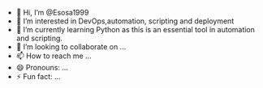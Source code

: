 - 👋 Hi, I’m @Esosa1999
- 👀 I’m interested in DevOps,automation, scripting and deployment 
- 🌱 I’m currently learning Python as this is an essential tool in automation and scripting.
- 💞️ I’m looking to collaborate on ...
- 📫 How to reach me ...
- 😄 Pronouns: ...
- ⚡ Fun fact: ...

<!---
Esosa1999/Esosa1999 is a ✨ special ✨ repository because its `README.md` (this file) appears on your GitHub profile.
You can click the Preview link to take a look at your changes.
--->
